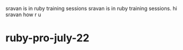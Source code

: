 
sravan is in ruby training sessions
sravan is in ruby training sessions.
hi sravan how r u

# ruby-pro-july-22